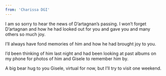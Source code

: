 ```yaml
---
from: 'Charissa DGI'
---
```


I am so sorry to hear the news of D’artagnan’s passing. I won’t forget D’artagnan and how he had looked out for you and gave you and many others so much joy.

I’ll always have fond memories of him and how he had brought joy to you. 

I’d been thinking of him last night and had been looking at past albums on my phone for photos of him and Gisele to remember him by.

A big bear hug to you Gisele, virtual for now, but I’ll try to visit one weekend. 